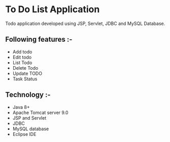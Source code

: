 
# To Do List Application 
 Todo application developed using JSP, Servlet, JDBC and MySQL Database.


## Following features :-
- Add todo
- Edit todo
- List Todo
- Delete Todo
- Update TODO
- Task Status


## Technology :-
- Java 8+
- Apache Tomcat server 9.0
- JSP and Servlet
- JDBC
- MySQL database
- Eclipse IDE




